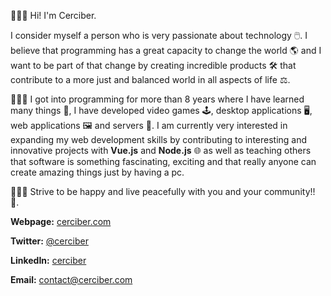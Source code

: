 🙋🏻‍♂️ Hi! I'm Cerciber.

I consider myself a person who is very passionate about technology 🖱️. I believe that programming has a great capacity to change the world 🌎 and I want to be part of that change by creating incredible products 🛠️ that contribute to a more just and balanced world in all aspects of life ⚖️.

👨🏻‍💻 I got into programming for more than 8 years where I have learned many things 🧠, I have developed video games 🕹️, desktop applications 🖥️, web applications 🖼️ and servers 💭. I am currently very interested in expanding my web development skills by contributing to interesting and innovative projects with **Vue.js** and **Node.js** 🌐 as well as teaching others that software is something fascinating, exciting and that really anyone can create amazing things just by having a pc.

🙇🏻‍♂️ Strive to be happy and live peacefully with you and your community!! 🤗. 

**Webpage:** [cerciber.com](https://cerciber.com/)

**Twitter:** [@cerciber](https://twitter.com/cerciber)

**LinkedIn:** [cerciber](https://www.linkedin.com/in/cerciber/)

**Email:** [contact@cerciber.com](mailto:contact@cerciber.com)
